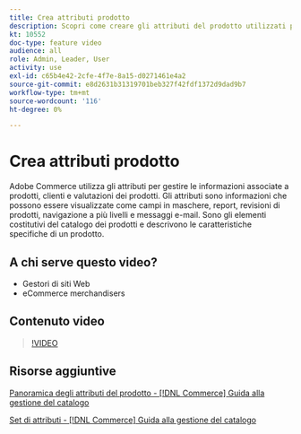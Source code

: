 ```yaml
---
title: Crea attributi prodotto
description: Scopri come creare gli attributi del prodotto utilizzati per gestire le informazioni associate a prodotti, clienti e valutazioni del prodotto.
kt: 10552
doc-type: feature video
audience: all
role: Admin, Leader, User
activity: use
exl-id: c65b4e42-2cfe-4f7e-8a15-d0271461e4a2
source-git-commit: e8d2631b31319701beb327f42fdf1372d9dad9b7
workflow-type: tm+mt
source-wordcount: '116'
ht-degree: 0%

---
```


# Crea attributi prodotto

Adobe Commerce utilizza gli attributi per gestire le informazioni associate a prodotti, clienti e valutazioni dei prodotti. Gli attributi sono informazioni che possono essere visualizzate come campi in maschere, report, revisioni di prodotti, navigazione a più livelli e messaggi e-mail. Sono gli elementi costitutivi del catalogo dei prodotti e descrivono le caratteristiche specifiche di un prodotto.

## A chi serve questo video?

- Gestori di siti Web
- eCommerce merchandisers

## Contenuto video

>[!VIDEO](https://video.tv.adobe.com/v/343749?quality=12&learn=on)

## Risorse aggiuntive

[Panoramica degli attributi del prodotto - [!DNL Commerce] Guida alla gestione del catalogo](https://experienceleague.adobe.com/docs/commerce-admin/catalog/product-attributes/product-attributes.html)

[Set di attributi - [!DNL Commerce] Guida alla gestione del catalogo](https://experienceleague.adobe.com/docs/commerce-admin/catalog/product-attributes/create/attribute-sets.html)
